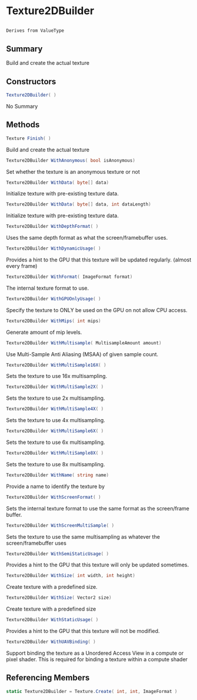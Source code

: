 # Texture2DBuilder

## 
```c#
Derives from ValueType
```

## Summary

Build and create the actual texture
## Constructors

```c#
Texture2DBuilder( ) 
```
No Summary
## Methods

```c#
Texture Finish( ) 
```
Build and create the actual texture
```c#
Texture2DBuilder WithAnonymous( bool isAnonymous) 
```
Set whether the texture is an anonymous texture or not
```c#
Texture2DBuilder WithData( byte[] data) 
```
Initialize texture with pre-existing texture data.
```c#
Texture2DBuilder WithData( byte[] data, int dataLength) 
```
Initialize texture with pre-existing texture data.
```c#
Texture2DBuilder WithDepthFormat( ) 
```
Uses the same depth format as what the screen/framebuffer uses.
```c#
Texture2DBuilder WithDynamicUsage( ) 
```
Provides a hint to the GPU that this texture will be updated regularly. (almost every frame)
```c#
Texture2DBuilder WithFormat( ImageFormat format) 
```
The internal texture format to use.
```c#
Texture2DBuilder WithGPUOnlyUsage( ) 
```
Specify the texture to ONLY be used on the GPU on not allow CPU access.
```c#
Texture2DBuilder WithMips( int mips) 
```
Generate amount of mip levels.
```c#
Texture2DBuilder WithMultisample( MultisampleAmount amount) 
```
Use Multi-Sample Anti Aliasing (MSAA) of given sample count.
```c#
Texture2DBuilder WithMultiSample16X( ) 
```
Sets the texture to use 16x multisampling.
```c#
Texture2DBuilder WithMultiSample2X( ) 
```
Sets the texture to use 2x multisampling.
```c#
Texture2DBuilder WithMultiSample4X( ) 
```
Sets the texture to use 4x multisampling.
```c#
Texture2DBuilder WithMultiSample6X( ) 
```
Sets the texture to use 6x multisampling.
```c#
Texture2DBuilder WithMultiSample8X( ) 
```
Sets the texture to use 8x multisampling.
```c#
Texture2DBuilder WithName( string name) 
```
Provide a name to identify the texture by
```c#
Texture2DBuilder WithScreenFormat( ) 
```
Sets the internal texture format to use the same format as the screen/frame buffer.
```c#
Texture2DBuilder WithScreenMultiSample( ) 
```
Sets the texture to use the same multisampling as whatever the screen/framebuffer uses
```c#
Texture2DBuilder WithSemiStaticUsage( ) 
```
Provides a hint to the GPU that this texture will only be updated sometimes.
```c#
Texture2DBuilder WithSize( int width, int height) 
```
Create texture with a predefined size.
```c#
Texture2DBuilder WithSize( Vector2 size) 
```
Create texture with a predefined size
```c#
Texture2DBuilder WithStaticUsage( ) 
```
Provides a hint to the GPU that this texture will not be modified.
```c#
Texture2DBuilder WithUAVBinding( ) 
```
Support binding the texture as a Unordered Access View in a compute or pixel shader.
This is required for binding a texture within a compute shader
## Referencing Members

```c#
static Texture2DBuilder = Texture.Create( int, int, ImageFormat ) 
```
